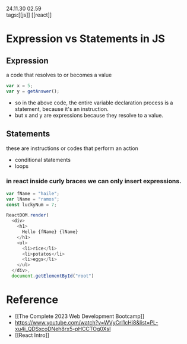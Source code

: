 24.11.30  02.59  
tags:[[js]] [[react]]

# Expression vs Statements in JS
## Expression
a code that resolves to or becomes a value
```js
var x = 5;
var y = getAnswer();
```

- so in the above code, the entire variable declaration process is a statement, because it's an instruction.
- but x and y are expressions because they resolve to a value.

## Statements
these are instructions or codes that perform an action
- conditional statements
- loops


### in react inside curly braces we can only insert expressions.
```js
var fName = "haile";
var lName = "ramos";
const luckyNum = 7;

ReactDOM.render(
  <div>
    <h1>
      Hello {fName} {lName}
    </h1>
    <ul>
      <li>rice</li>
      <li>potatos</li>
      <li>eggs</li>
    </ul>
  </div>,
  document.getElementById("root")
```

# Reference
- [[The Complete 2023 Web Development Bootcamp]]
- https://www.youtube.com/watch?v=WVyCrI1cHi8&list=PL-xu4i_QDSxcoDNeh8rx5-pHCCTOg0XsI
- [[React Intro]]

